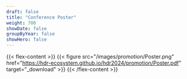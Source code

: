 ```yaml
---
draft: false
title: "Conference Poster"
weight: 700
showDate: false
groupByYear: false
showHero: false
---
```


{{< flex-content >}}
{{< figure src="/images/promotion/Poster.png" href="https://hdr-ecosystem.github.io/hdr2024/promotion/Poster.pdf" target="_download" >}}
{{< /flex-content >}}
